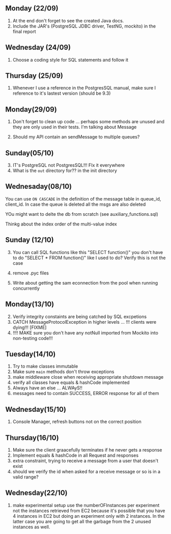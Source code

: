 
Monday (22/09)
--------------
1) At the end don't forget to see the created Java docs.
2) Include the JAR's (PostgreSQL JDBC driver, TestNG, mockito) in the final report
 
Wednesday (24/09)
-----------------
1) Choose a coding style for SQL statements and follow it

Thursday (25/09)
----------------
1) Whenever I use a reference in the PostgresSQL manual, make sure I reference to it's
lastest version (should be 9.3)

Monday(29/09)
-------------
1) Don't forget to clean up code ... perhaps some methods are unused and they are only
used in their tests. I'm talking about Message

2) Should my API contain an sendMessage to multiple queues?
 
 
Sunday(05/10)
-------------
3) IT's PostgreSQL not PostgresSQL!!! FIx it everywhere
4) What is the `out` directory for?? in the init directory

Wednesaday(08/10)
-----------------
You can use `ON CASCADE` in the definition of the message table in queue_id, client_id.
In case the queue is deleted all the msgs are also deleted

YOu might want to delte the db from scratch (see auxiliary_functions.sql)

Thinkg about the index order of the multi-value index

Sunday (12/10)
--------------
3) You can call SQL functions like this "SELECT function()" you don't 
 have to do "SELECT * FROM function()" like I used to do? Verify this is not the case
4) remove .pyc files 

5) Write about getting the sam econnection from the pool when running concurrently

Monday(13/10)
-------------
2) Verify integrity constaints are being catched by SQL excpetions
3) CATCH MessageProtocolException in higher levels ... !!! clients were dying!!! [FIXME]
4) !!!! MAKE sure you don't have any notNull imported from Mockito into non-testing code!!!

Tuesday(14/10)
--------------
1) Try to make classes immutable
2) Make sure `main` methods don't throw exceptions
4) make middleware close when receiving appropriate shutdown message
5) verify all classes have equals & hashCode implemented
6) Always have an else ... ALWAyS!!
7) messages need to contain SUCCESS, ERROR response for all of them

Wednesday(15/10)
----------------
1) Console Manager, refresh buttons not on the correct position

Thursday(16/10)
---------------
1) Make sure the client graacefully terminates if he never gets a response
2) Implement equals & hashCode in all Request and responses
3) extra constraint, trying to receive a message from a user that doesn't exist
4) should we verify the id when asked for a receive message or so is in a valid range?


Wednesday(22/10)
----------------
1) make experimental setup use the numberOFInstances per experiment not the instances
retrieved from EC2 because it's possible that you have 4 instances in EC2 but doing
an experiment only with 2 instances. In the latter case you are going to get all the 
garbage from the 2 unused instances as well.
